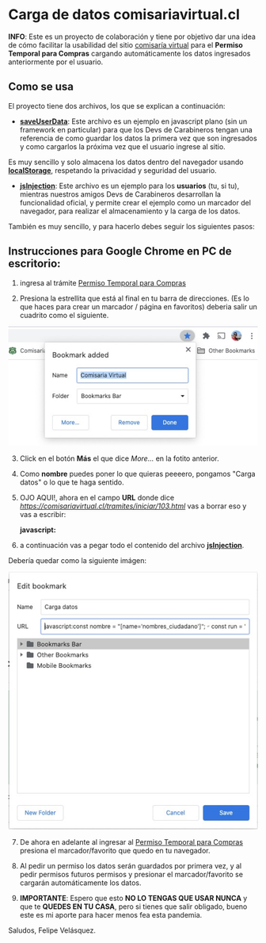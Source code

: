 # Carga de datos comisariavirtual.cl

**INFO**: Este es un proyecto de colaboración y tiene por objetivo dar una idea de cómo facilitar la usabilidad del sitio [comisaría virtual](https://comisariavirtual.cl/tramites/iniciar/103.html) para el 
**Permiso Temporal para Compras** cargando automáticamente los datos ingresados anteriormente por el usuario.

## Como se usa
El proyecto tiene dos archivos, los que se explican a continuación:

* **[saveUserData](./saveUserData.js)**: Este archivo es un ejemplo en javascript plano (sin un framework en particular) para que los Devs de Carabineros tengan una referencia de como guardar los datos la primera vez que son ingresados y como cargarlos la próxima vez que el usuario ingrese al sitio.

Es muy sencillo y solo almacena los datos dentro del navegador usando **[localStorage](https://developer.mozilla.org/es/docs/Web/API/Window/localStorage)**, respetando la privacidad y seguridad del usuario.

* **[jsInjection](./jsInjection.js)**: Este archivo es un ejemplo para los **usuarios** (tu, si tu), mientras nuestros amigos Devs de Carabineros desarrollan la funcionalidad oficial, y permite crear el ejemplo como un marcador del navegador, para realizar el almacenamiento y la carga de los datos.

También es muy sencillo, y para hacerlo debes seguir los siguientes pasos:

## Instrucciones para Google Chrome en PC de escritorio:

1) ingresa al trámite [Permiso Temporal para Compras](https://comisariavirtual.cl/tramites/iniciar/103.html)

2) Presiona la estrellita que está al final en tu barra de direcciones. (Es lo que haces para crear un marcador / página en favoritos) deberia salir un cuadrito como el siguiente.

![favoritos](./img/favoritos.jpeg)

3) Click en el botón **Más** el que dice *More...* en la fotito anterior.

4) Como **nombre** puedes poner lo que quieras peeeero, pongamos "Carga datos" o lo que te haga sentido.

5) OJO AQUI!, ahora en el campo **URL** donde dice *https://comisariavirtual.cl/tramites/iniciar/103.html* vas a borrar eso y vas a escribir:

    **javascript:**

6) a continuación vas a pegar todo el contenido del archivo **[jsInjection](https://raw.githubusercontent.com/develasquez/comisaria-virtual-carga-datos/master/jsInjection.js)**.

Debería quedar como la siguiente imágen:

![ejemplo](./img/ejemplo.jpeg)

7) De ahora en adelante al ingresar al [Permiso Temporal para Compras](https://comisariavirtual.cl/tramites/iniciar/103.html) presiona el marcador/favorito que quedo en tu navegador.

8) Al pedir un permiso los datos serán guardados por primera vez, y al pedir permisos futuros permisos y presionar el marcador/favorito se cargarán automáticamente los datos.

9) **IMPORTANTE**: Espero que esto **NO LO TENGAS QUE USAR NUNCA** y que te **QUEDES EN TU CASA**, pero si tienes que salir obligado, bueno este es mi aporte para hacer menos fea esta pandemia.

Saludos,
Felipe Velásquez.

